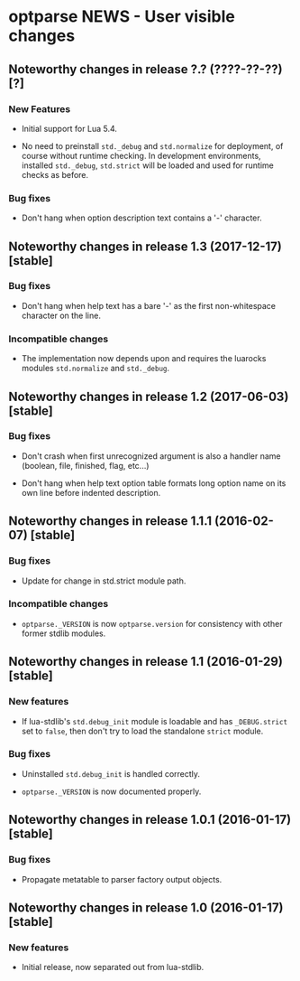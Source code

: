 # optparse NEWS - User visible changes

## Noteworthy changes in release ?.? (????-??-??) [?]

### New Features

  - Initial support for Lua 5.4.

  - No need to preinstall `std._debug` and `std.normalize` for deployment,
    of course without runtime checking.  In development environments,
    installed `std._debug`, `std.strict` will be loaded and used for
    runtime checks as before.

### Bug fixes

  - Don't hang when option description text contains a '-' character.


## Noteworthy changes in release 1.3 (2017-12-17) [stable]

### Bug fixes

  - Don't hang when help text has a bare '-' as the first non-whitespace
    character on the line.

### Incompatible changes

  - The implementation now depends upon and requires the luarocks modules
    `std.normalize` and `std._debug`.


## Noteworthy changes in release 1.2 (2017-06-03) [stable]

### Bug fixes

  - Don't crash when first unrecognized argument is also a handler
    name (boolean, file, finished, flag, etc...)

  - Don't hang when help text option table formats long option name
    on its own line before indented description.


## Noteworthy changes in release 1.1.1 (2016-02-07) [stable]

### Bug fixes

  - Update for change in std.strict module path.

### Incompatible changes

  - `optparse._VERSION` is now `optparse.version` for consistency with
    other former stdlib modules.

## Noteworthy changes in release 1.1 (2016-01-29) [stable]

### New features

 - If lua-stdlib's `std.debug_init` module is loadable and has
   `_DEBUG.strict` set to `false`, then don't try to load the standalone
   `strict` module.

### Bug fixes

 - Uninstalled `std.debug_init` is handled correctly.

 - `optparse._VERSION` is now documented properly.


## Noteworthy changes in release 1.0.1 (2016-01-17) [stable]

### Bug fixes

 - Propagate metatable to parser factory output objects.


## Noteworthy changes in release 1.0 (2016-01-17) [stable]

### New features

  - Initial release, now separated out from lua-stdlib.
